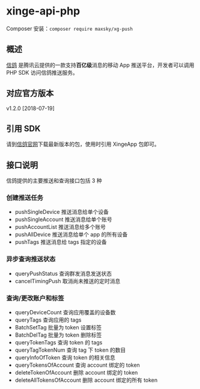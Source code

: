 # xinge-api-php

Composer 安装：`composer require maxsky/xg-push`
## 概述
[信鸽](http://xg.qq.com) 是腾讯云提供的一款支持**百亿级**消息的移动 App 推送平台，开发者可以调用 PHP SDK 访问信鸽推送服务。

## 对应官方版本
v1.2.0 [2018-07-19]

## 引用 SDK

请到[信鸽官网](http://xg.qq.com/xg/ctr_index/download)下载最新版本的包，使用时引用 XingeApp 包即可。

## 接口说明

信鸽提供的主要推送和查询接口包括 3 种

### 创建推送任务

- pushSingleDevice 推送消息给单个设备
- pushSingleAccount 推送消息给单个账号
- pushAccountList 推送消息给多个账号
- pushAllDevice 推送消息给单个 app 的所有设备
- pushTags 推送消息给 tags 指定的设备

### 异步查询推送状态

- queryPushStatus 查询群发消息发送状态
- cancelTimingPush 取消尚未推送的定时消息

### 查询/更改账户和标签

- queryDeviceCount 查询应用覆盖的设备数
- queryTags 查询应用的 tags
- BatchSetTag 批量为 token 设置标签
- BatchDelTag 批量为 token 删除标签
- queryTokenTags 查询 token 的 tags
- queryTagTokenNum 查询 tag 下 token 的数目
- queryInfoOfToken 查询 token 的相关信息
- queryTokensOfAccount 查询 account 绑定的 token
- deleteTokenOfAccount 删除 account 绑定的 token
- deleteAllTokensOfAccount 删除 account 绑定的所有 token

